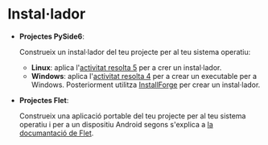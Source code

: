 # Instal·lador

- **Projectes PySide6**:

    Construeix un instal·lador del teu projecte per al teu sistema operatiu:
    
    - **Linux**: aplica l'[activitat resolta 5](../../activitats/5-instalador-linux/) per a crer un instal·lador.
    - **Windows**: aplica l'[activitat resolta 4](../../activitats/4-executable-windows/) per a crear un executable per a Windows. Posteriorment utilitza [InstallForge](https://installforge.net/) per crear un instal·lador.

- **Projectes Flet**:

    Construeix una aplicació portable del teu projecte per al teu sistema operatiu i per a un dispositiu Android segons s'explica a [la documantació de Flet](https://flet.dev/docs/guides/python/packaging-app-for-distribution/).